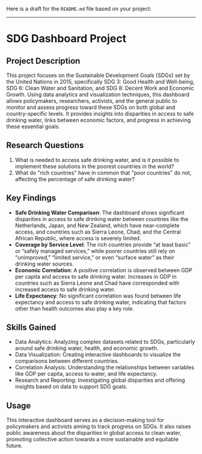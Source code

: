Here is a draft for the `README.md` file based on your project:

---

# SDG Dashboard Project

## Project Description
This project focuses on the Sustainable Development Goals (SDGs) set by the United Nations in 2015, specifically SDG 3: Good Health and Well-being, SDG 6: Clean Water and Sanitation, and SDG 8: Decent Work and Economic Growth. Using data analytics and visualization techniques, this dashboard allows policymakers, researchers, activists, and the general public to monitor and assess progress toward these SDGs on both global and country-specific levels. It provides insights into disparities in access to safe drinking water, links between economic factors, and progress in achieving these essential goals.

## Research Questions
1. What is needed to access safe drinking water, and is it possible to implement these solutions in the poorest countries in the world?
2. What do "rich countries" have in common that "poor countries" do not, affecting the percentage of safe drinking water?

## Key Findings
- **Safe Drinking Water Comparison**: The dashboard shows significant disparities in access to safe drinking water between countries like the Netherlands, Japan, and New Zealand, which have near-complete access, and countries such as Sierra Leone, Chad, and the Central African Republic, where access is severely limited.
- **Coverage by Service Level**: The rich countries provide “at least basic” or “safely managed services,” while poorer countries still rely on “unimproved,” “limited service,” or even “surface water” as their drinking water sources.
- **Economic Correlation**: A positive correlation is observed between GDP per capita and access to safe drinking water. Increases in GDP in countries such as Sierra Leone and Chad have corresponded with increased access to safe drinking water.
- **Life Expectancy**: No significant correlation was found between life expectancy and access to safe drinking water, indicating that factors other than health outcomes also play a key role.

## Skills Gained
- Data Analytics: Analyzing complex datasets related to SDGs, particularly around safe drinking water, health, and economic growth.
- Data Visualization: Creating interactive dashboards to visualize the comparisons between different countries.
- Correlation Analysis: Understanding the relationships between variables like GDP per capita, access to water, and life expectancy.
- Research and Reporting: Investigating global disparities and offering insights based on data to support SDG goals.

## Usage
This interactive dashboard serves as a decision-making tool for policymakers and activists aiming to track progress on SDGs. It also raises public awareness about the disparities in global access to clean water, promoting collective action towards a more sustainable and equitable future.
